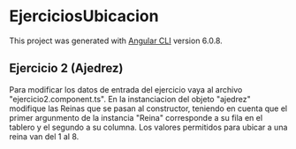 # EjerciciosUbicacion

This project was generated with [Angular CLI](https://github.com/angular/angular-cli) version 6.0.8.

## Ejercicio 2 (Ajedrez)

Para modificar los datos de entrada del ejercicio vaya al archivo "ejercicio2.component.ts". En la instanciacion del objeto "ajedrez" modifique las Reinas que se pasan al constructor, teniendo en cuenta que el primer argunmento de la instancia "Reina" corresponde a su fila en el tablero y el segundo a su columna. Los valores permitidos para ubicar a una reina van del 1 al 8.
